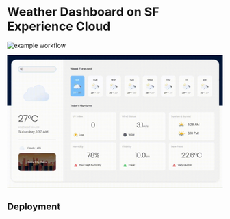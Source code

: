 # Weather Dashboard on SF Experience Cloud
![example workflow](https://github.com/pelayochristian/my-weather-app/actions/workflows/push-development-branch.yml/badge.svg)

![](demo.gif)

## Deployment
